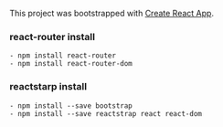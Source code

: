 This project was bootstrapped with [Create React App](https://github.com/facebook/create-react-app).

### react-router install

    - npm install react-router
    - npm install react-router-dom

### reactstarp install

    - npm install --save bootstrap
    - npm install --save reactstrap react react-dom
